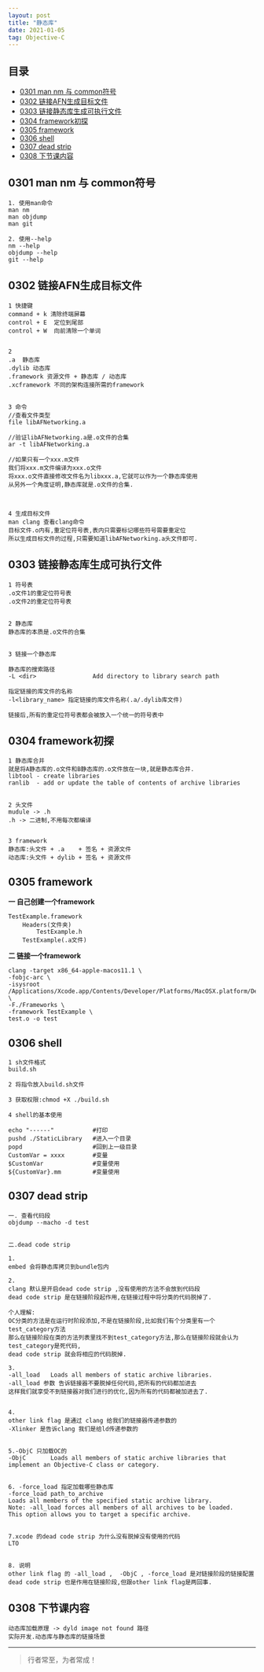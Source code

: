 ```yaml
---
layout: post
title: "静态库"
date: 2021-01-05
tag: Objective-C
---
```



## 目录
- [0301 man nm 与 common符号](#content1)   
- [0302 链接AFN生成目标文件](#content2)   
- [0303 链接静态库生成可执行文件](#content3)   
- [0304 framework初探](#content4)   
- [0305 framework](#content5)   
- [0306 shell](#content6)   
- [0307 dead strip](#content7)   
- [0308 下节课内容](#content7)   



<!-- ************************************************ -->
## <a id="content1">0301 man nm 与 common符号</a>


```
1. 使用man命令
man nm
man objdump
man git

2. 使用--help
nm --help
objdump --help
git --help
```



<!-- ************************************************ -->
## <a id="content2">0302 链接AFN生成目标文件</a>

```
1 快捷键
command + k 清除终端屏幕
control + E  定位到尾部
control + W  向前清除一个单词


2
.a  静态库
.dylib 动态库
.framework 资源文件 + 静态库 / 动态库
.xcframework 不同的架构连接所需的framework


3 命令
//查看文件类型
file libAFNetworking.a

//验证libAFNetworking.a是.o文件的合集
ar -t libAFNetworking.a

//如果只有一个xxx.m文件
我们将xxx.m文件编译为xxx.o文件
将xxx.o文件直接修改文件名为libxxx.a,它就可以作为一个静态库使用
从另外一个角度证明,静态库就是.o文件的合集.



4 生成目标文件
man clang 查看clang命令
目标文件.o内有,重定位符号表,表内只需要标记哪些符号需要重定位
所以生成目标文件的过程,只需要知道libAFNetworking.a头文件即可.
```


<!-- ************************************************ -->
## <a id="content3">0303 链接静态库生成可执行文件</a>

```
1 符号表
.o文件1的重定位符号表
.o文件2的重定位符号表


2 静态库
静态库的本质是.o文件的合集


3 链接一个静态库

静态库的搜索路径
-L <dir>                Add directory to library search path

指定链接的库文件的名称
-l<library_name> 指定链接的库文件名称(.a/.dylib库文件)

链接后,所有的重定位符号表都会被放入一个统一的符号表中
```


<!-- ************************************************ -->
## <a id="content4">0304 framework初探</a>

```
1 静态库合并
就是将A静态库的.o文件和B静态库的.o文件放在一块,就是静态库合并.
libtool - create libraries
ranlib  - add or update the table of contents of archive libraries


2 头文件 
mudule -> .h
.h -> 二进制,不用每次都编译


3 framework
静态库:头文件 + .a    + 签名 + 资源文件
动态库:头文件 + dylib + 签名 + 资源文件
```

<!-- ************************************************ -->
## <a id="content5">0305 framework</a>

**一 自己创建一个framework**

```
TestExample.framework
    Headers(文件夹)
        TestExample.h
    TestExample(.a文件)
```

**二 链接一个framework**

```
clang -target x86_64-apple-macos11.1 \
-fobjc-arc \
-isysroot /Applications/Xcode.app/Contents/Developer/Platforms/MacOSX.platform/Developer/SDKs/MacOSX11.1.sdk \
-F./Frameworks \
-framework TestExample \
test.o -o test
```


<!-- ************************************************ -->
## <a id="content6">0306 shell</a>


```
1 sh文件格式
build.sh 

2 将指令放入build.sh文件

3 获取权限:chmod +X ./build.sh 

4 shell的基本使用

echo "------"           #打印
pushd ./StaticLibrary   #进入一个目录
popd                    #回到上一级目录
CustomVar = xxxx        #变量
$CustomVar              #变量使用
${CustomVar}.mm         #变量使用
```


<!-- ************************************************ -->
## <a id="content7">0307 dead strip</a>

```
一. 查看代码段
objdump --macho -d test


二.dead code strip

1.
embed 会将静态库拷贝到bundle包内

2.
clang 默认是开启dead code strip ,没有使用的方法不会放到代码段
dead code strip 是在链接阶段起作用,在链接过程中将分类的代码脱掉了.

个人理解:
OC分类的方法是在运行时阶段添加,不是在链接阶段,比如我们有个分类里有一个test_category方法
那么在链接阶段在类的方法列表里找不到test_category方法,那么在链接阶段就会认为test_category是死代码,
dead code strip 就会将相应的代码脱掉.

3.
-all_load   Loads all members of static archive libraries.
-all_load 参数 告诉链接器不要脱掉任何代码,把所有的代码都加进去
这样我们就享受不到链接器对我们进行的优化,因为所有的代码都被加进去了.


4.
other link flag 是通过 clang 给我们的链接器传递参数的
-Xlinker 是告诉clang 我们是给ld传递参数的


5.-ObjC 只加载OC的
-ObjC       Loads all members of static archive libraries that implement an Objective-C class or category.


6. -force_load 指定加载哪些静态库
-force_load path_to_archive
Loads all members of the specified static archive library.  
Note: -all_load forces all members of all archives to be loaded.
This option allows you to target a specific archive.


7.xcode 的dead code strip 为什么没有脱掉没有使用的代码
LTO


8. 说明
other link flag 的 -all_load ,  -ObjC , -force_load 是对链接阶段的链接配置
dead code strip 也是作用在链接阶段,但跟other link flag是两回事.
```


<!-- ************************************************ -->
## <a id="content8">0308 下节课内容</a>
```
动态库加载原理 -> dyld image not found 路径
实际开发.动态库与静态库的链接场景
```




----------
>  行者常至，为者常成！


